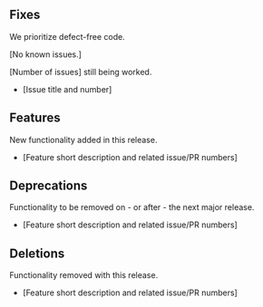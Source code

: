 ## Fixes

We prioritize defect-free code.

[No known issues.]

[Number of issues] still being worked.

- [Issue title and number]

## Features

New functionality added in this release.

- [Feature short description and related issue/PR numbers]

## Deprecations

Functionality to be removed on - or after - the next major release.

- [Feature short description and related issue/PR numbers]

## Deletions

Functionality removed with this release.

- [Feature short description and related issue/PR numbers]
